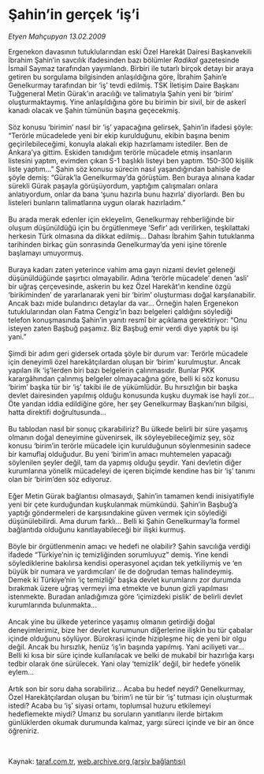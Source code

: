 # Şahin’in gerçek ‘iş’i

*Etyen Mahçupyan 13.02.2009*

<div class="taraf_structure_2col_1zq">
<div class="margen_n">



 <p>Ergenekon davasının tutuklularından eski Özel Harekât Dairesi Başkanvekili İbrahim Şahin’in savcılık ifadesinden bazı bölümler <i>Radikal</i> gazetesinde İsmail Saymaz tarafından yayımlandı. Birbiri ile tutarlı birçok detayı bir araya getiren bu sorgulama bilgisinden anlaşıldığına göre, İbrahim Şahin’e Genelkurmay tarafından bir ‘iş’ tevdi edilmiş. TSK İletişim Daire Başkanı Tuğgeneral Metin Gürak’ın aracılığı ve talimatıyla Şahin yeni bir ‘birim’ oluşturmaktaymış. Yine anlaşıldığına göre bu birimin bir sivil, bir de askerî kanadı olacak ve Şahin tümünün başına geçecekmiş. <br/><br/>Söz konusu ‘birimin’ nasıl bir ‘iş’ yapacağına gelirsek, Şahin’in ifadesi şöyle: “Terörle mücadelede yeni bir ekip kurulduğunu, ekibin başına benim geçirilebileceğimi, konuyla alakalı ekip hazırlamamı istediler. Ben de Ankara’ya gittim. Eskiden tanıdığım terörle mücadele etmiş insanların listesini yaptım, evimden çıkan S-1 başlıklı listeyi ben yaptım. 150-300 kişilik liste yaptım...” Şahin söz konusu sürecin nasıl yaşandığından bahisle de şöyle demiş: “Gürak’la Genelkurmay’da görüştüm. Ben buraya alınana kadar sürekli Gürak paşayla görüşüyordum, yaptığım çalışmaları onlara anlatıyordum, onlar da bana ‘şunu hazırla bunu hazırla’ diyorlardı. Ben bu listeleri bunların talimatlarına uygun olarak hazırladım.” <br/><br/>Bu arada merak edenler için ekleyelim, Genelkurmay rehberliğinde bir oluşum düşünüldüğü için bu örgütlenmeye ‘Sefir’ adı verilirken, teşkilattaki herkesin Türk olmasına da dikkat edilmiş... Dahası İbrahim Şahin tutuklanma tarihinden birkaç gün sonrasında Genelkurmay’da yeni işine törenle başlamayı umuyormuş. <br/><br/>Buraya kadarı zaten yeterince vahim ama gayrı nizami devlet geleneği düşünüldüğünde şaşırtıcı olmayabilir. Adına ‘terörle mücadele’ denen ‘asli’ bir uğraş çerçevesinde, askerin bu kez Özel Harekât’ın kendine özgü ‘birikiminden’ de yararlanarak yeni bir ‘birim’ oluşturması doğal karşılanabilir. Ancak bazı mide bulandırıcı detaylar da var... Örneğin halen Ergenekon tutuklularından olan Fatma Cengiz’in bazı belgeleri çaldığını söylediği telefon konuşmasında Şahin’in yanıtı resmî bir açıklama gerektiriyor: “Onu isteyen zaten Başbuğ paşamız. Biz Başbuğ emir verdi diye yaptık bu işi yani.” <br/><br/>Şimdi bir adım geri gidersek ortada şöyle bir durum var: Terörle mücadele için deneyimli özel harekâtçılardan oluşan bir ‘birim’ kurulmuştur. Ancak yapılan ilk ‘iş’lerden biri bazı belgelerin çalınmasıdır. Bunlar PKK karargâhından çalınmış belgeler olmayacağına göre, belli ki söz konusu ‘birim’ başka tür bir ‘iş’ takibi ile de yükümlüdür. Bu hırsızlığın bir başka devlet dairesinden yapılmış olduğu konusunda kuşku duymak ise hayli zor... Öte yandan iddia edildiğine göre, her şey Genelkurmay Başkanı’nın bilgisi, hatta direktifi doğrultusunda... <br/><br/>Bu tablodan nasıl bir sonuç çıkarabiliriz? Bu ülkede belirli bir süre yaşamış olmanın doğal deneyimine güvenirsek, ilk söyleyebileceğimiz şey, söz konusu ‘birim’in terörle mücadele için kurulduğunun söylenmesinin sadece bir kamuflaj olduğudur. Bu yeni ‘birim’in amacı muhtemelen yapacağı söylenilen şeyler değil, tam da yapmış olduğu şeydir. Yani devletin diğer kurumlarına yönelik mücadeleyi de içeren biçimde kendine has bir ‘iş’ tanımı olan bir ‘birim’den söz ediyoruz. <br/><br/>Eğer Metin Gürak bağlantısı olmasaydı, Şahin’in tamamen kendi inisiyatifiyle yeni bir çete kurduğundan kuşkulanmak mümkündü. Şahin’in Başbuğ’a yaptığı göndermeleri de karşısındakine güven vermek için söylediği düşünülebilirdi. Ama durum farklı... Belli ki Şahin Genelkurmay’la formel bağlantıda olduğunu kanıtlayabileceği bir ilişki kurmuş. <br/><br/>Böyle bir örgütlenmenin amacı ve hedefi ne olabilir? Şahin savcılığa verdiği ifadede “Türkiye’nin iç temizliğinden sorumluyuz” demiş. Yine kendi söylediklerine bakılırsa kendisi operasyonel açıdan tek yetkiliymiş ve ‘en büyük bir numara ve yardımcıları’ ile de doğrudan temas halindeymiş. Demek ki Türkiye’nin ‘iç temizliği’ başka devlet kurumlarını zor durumda bırakmak üzere uğraş vermeyi ima etmekte ve bunun gizli yapılması istenmekte. Buradan anladığımıza göre ‘içimizdeki pislik’ de belirli devlet kurumlarında bulunmakta... <br/><br/>Ancak yine bu ülkede yeterince yaşamış olmanın getirdiği doğal deneyimlerimiz, bize her devlet kurumunun diğerlerine ilişkin bu tür çabalar içinde olduğunu söylüyor. Bürokrasi içinde hizipleşme hiç de yeni bir olgu değil. Ancak bu hırsızlık, henüz ‘iş’in başında yapılmış. Yani aciliyeti var... Belli ki kısa bir süre içinde kullanılacak ve belki de mukabil bir hazırlığa karşı tedbir olarak öne sürülecek. Yani olay ‘temizlik’ değil, bir hedefe yönelik eylem... <br/><br/>Artık son bir soru daha sorabiliriz... Acaba bu hedef neydi? Genelkurmay, Özel Harekâtçılardan oluşan bu ‘birim’i ne tür bir ‘iş’ tutması için oluşturmak istedi? Acaba bu ‘iş’ siyasi ortamı, toplumsal huzuru etkilemeyi hedeflemekte miydi? Umarız bu soruların yanıtlarını ilerde birtakım günlüklerden okumak durumunda kalmaz, yargı süreci içinde ve bir an önce öğreniriz.</p>

<br/>


<div id="taraf_not">
</div>

</div>


</div>

Kaynak: [taraf.com.tr](http://taraf.com.tr:80/makale/4013.htm), [web.archive.org (arşiv bağlantısı)](http://web.archive.org/web/20090227115904/http://taraf.com.tr:80/makale/4013.htm)
